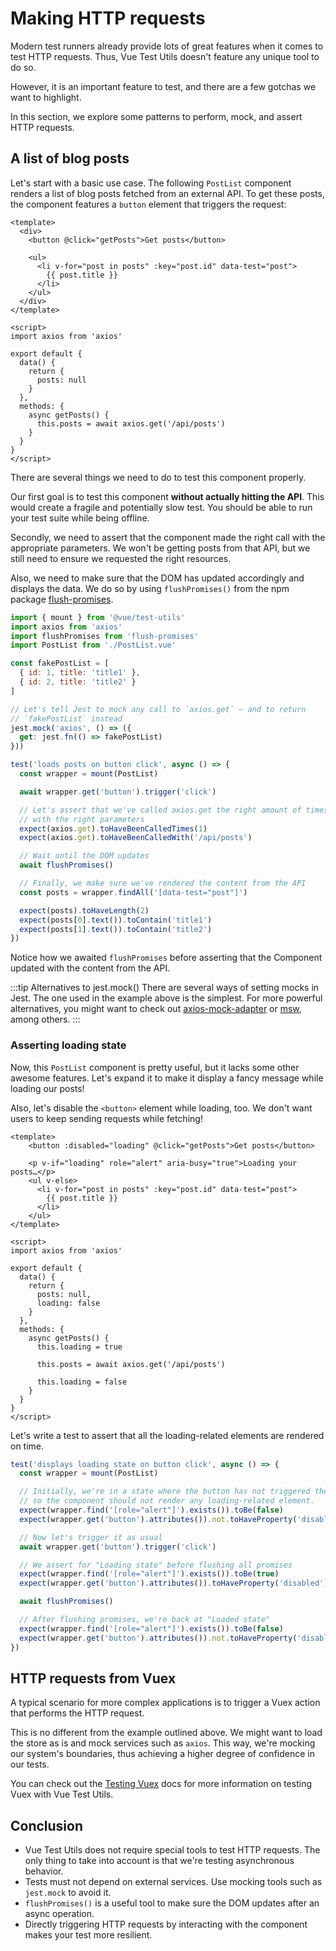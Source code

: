 # Making HTTP requests

Modern test runners already provide lots of great features when it comes to test HTTP requests. Thus, Vue Test Utils doesn't feature any unique tool to do so.

However, it is an important feature to test, and there are a few gotchas we want to highlight.

In this section, we explore some patterns to perform, mock, and assert HTTP requests.

## A list of blog posts

Let's start with a basic use case. The following `PostList` component renders a list of blog posts fetched from an external API. To get these posts, the component features a `button` element that triggers the request:

```vue
<template>
  <div>
    <button @click="getPosts">Get posts</button>

    <ul>
      <li v-for="post in posts" :key="post.id" data-test="post">
        {{ post.title }}
      </li>
    </ul>
  </div>
</template>

<script>
import axios from 'axios'

export default {
  data() {
    return {
      posts: null
    }
  },
  methods: {
    async getPosts() {
      this.posts = await axios.get('/api/posts')
    }
  }
}
</script>
```

There are several things we need to do to test this component properly.

Our first goal is to test this component **without actually hitting the API**. This would create a fragile and potentially slow test. You should be able to run your test suite while being offline.

Secondly, we need to assert that the component made the right call with the appropriate parameters. We won't be getting posts from that API, but we still need to ensure we requested the right resources.

Also, we need to make sure that the DOM has updated accordingly and displays the data. We do so by using `flushPromises()` from the npm package [flush-promises](https://github.com/kentor/flush-promises).

```js
import { mount } from '@vue/test-utils'
import axios from 'axios'
import flushPromises from 'flush-promises'
import PostList from './PostList.vue'

const fakePostList = [
  { id: 1, title: 'title1' },
  { id: 2, title: 'title2' }
]

// Let's tell Jest to mock any call to `axios.get` – and to return
// `fakePostList` instead
jest.mock('axios', () => ({
  get: jest.fn(() => fakePostList)
}))

test('loads posts on button click', async () => {
  const wrapper = mount(PostList)

  await wrapper.get('button').trigger('click')

  // Let's assert that we've called axios.get the right amount of times and
  // with the right parameters
  expect(axios.get).toHaveBeenCalledTimes(1)
  expect(axios.get).toHaveBeenCalledWith('/api/posts')

  // Wait until the DOM updates
  await flushPromises()

  // Finally, we make sure we've rendered the content from the API
  const posts = wrapper.findAll('[data-test="post"]')

  expect(posts).toHaveLength(2)
  expect(posts[0].text()).toContain('title1')
  expect(posts[1].text()).toContain('title2')
})
```

Notice how we awaited `flushPromises` before asserting that the Component updated with the content from the API.

:::tip Alternatives to jest.mock()
There are several ways of setting mocks in Jest. The one used in the example above is the simplest. For more powerful alternatives, you might want to check out [axios-mock-adapter](https://github.com/ctimmerm/axios-mock-adapter) or [msw](https://github.com/mswjs/msw), among others.
:::

### Asserting loading state

Now, this `PostList` component is pretty useful, but it lacks some other awesome features. Let's expand it to make it display a fancy message while loading our posts!

Also, let's disable the `<button>` element while loading, too. We don't want users to keep sending requests while fetching!

```vue {2,4,19,24,28}
<template>
    <button :disabled="loading" @click="getPosts">Get posts</button>

    <p v-if="loading" role="alert" aria-busy="true">Loading your posts…</p>
    <ul v-else>
      <li v-for="post in posts" :key="post.id" data-test="post">
        {{ post.title }}
      </li>
    </ul>
</template>

<script>
import axios from 'axios'

export default {
  data() {
    return {
      posts: null,
      loading: false
    }
  },
  methods: {
    async getPosts() {
      this.loading = true

      this.posts = await axios.get('/api/posts')

      this.loading = false
    }
  }
}
</script>
```

Let's write a test to assert that all the loading-related elements are rendered on time.


```js
test('displays loading state on button click', async () => {
  const wrapper = mount(PostList)

  // Initially, we're in a state where the button has not triggered the API call,
  // so the component should not render any loading-related element.
  expect(wrapper.find('[role="alert"]').exists()).toBe(false)
  expect(wrapper.get('button').attributes()).not.toHaveProperty('disabled')

  // Now let's trigger it as usual
  await wrapper.get('button').trigger('click')

  // We assert for "Loading state" before flushing all promises
  expect(wrapper.find('[role="alert"]').exists()).toBe(true)
  expect(wrapper.get('button').attributes()).toHaveProperty('disabled')

  await flushPromises()

  // After flushing promises, we're back at "Loaded state"
  expect(wrapper.find('[role="alert"]').exists()).toBe(false)
  expect(wrapper.get('button').attributes()).not.toHaveProperty('disabled')
})
```

## HTTP requests from Vuex

A typical scenario for more complex applications is to trigger a Vuex action that performs the HTTP request.

This is no different from the example outlined above. We might want to load the store as is and mock services such as `axios`. This way, we're mocking our system's boundaries, thus achieving a higher degree of confidence in our tests.

You can check out the [Testing Vuex](../guide/vuex.md) docs for more information on testing Vuex with Vue Test Utils.

## Conclusion

- Vue Test Utils does not require special tools to test HTTP requests. The only thing to take into account is that we're testing asynchronous behavior.
- Tests must not depend on external services. Use mocking tools such as `jest.mock` to avoid it.
- `flushPromises()` is a useful tool to make sure the DOM updates after an async operation.
- Directly triggering HTTP requests by interacting with the component makes your test more resilient.